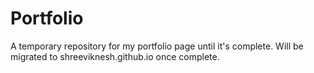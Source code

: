 # Portfolio
A temporary repository for my portfolio page until it's complete. Will be migrated to shreeviknesh.github.io once complete.
